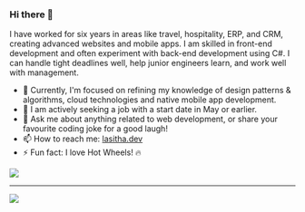 ### Hi there 👋

I have worked for six years in areas like travel, hospitality, ERP, and CRM, creating advanced websites and mobile apps. 
I am skilled in front-end development and often experiment with back-end development using C#.
I can handle tight deadlines well, help junior engineers learn, and work well with management.


- 🌱 Currently, I'm focused on refining my knowledge of design patterns & algorithms, cloud technologies and native mobile app development.
- 🤔 I am actively seeking a job with a start date in May or earlier.
- 💬 Ask me about anything related to web development, or share your favourite coding joke for a good laugh!
- 📫 How to reach me: [lasitha.dev](https://www.lasitha.dev/)
- ⚡ Fun fact: I love Hot Wheels! 🔥

<a href="https://github.com/anuraghazra/github-readme-stats"><img align="center" src="https://github-readme-stats.vercel.app/api/top-langs/?username=LasithaPrabodha&layout=donut&theme=transparent&hide_border=true" /></a>

--- 
<a href="https://lasitha-prabodha.vercel.app/now-playing?open"><img src="https://lasitha-prabodha.vercel.app/now-playing"></a>

<!--START_SECTION:waka-->
<!--END_SECTION:waka-->
